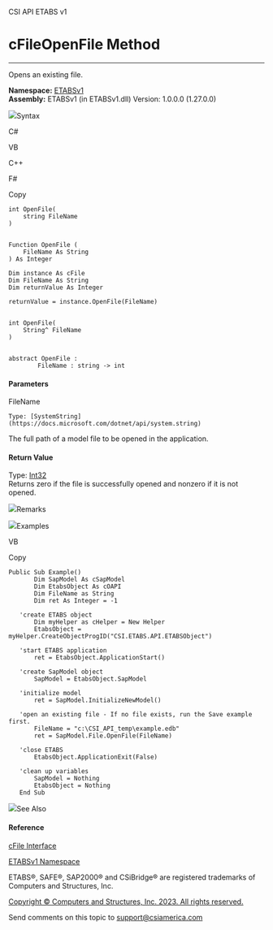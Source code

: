 ﻿

CSI API ETABS v1

# cFileOpenFile Method  
  
---  
  
Opens an existing file.

**Namespace:** [ETABSv1](2780f1b8-2033-5289-2298-1cdb2a7508d9.htm)  
**Assembly:** ETABSv1 (in ETABSv1.dll) Version: 1.0.0.0 (1.27.0.0)

![](../icons/SectionExpanded.png)Syntax

C#

VB

C++

F#

Copy

    
    
    int OpenFile(
    	string FileName
    )
    
    
    Function OpenFile ( 
    	FileName As String
    ) As Integer
    
    Dim instance As cFile
    Dim FileName As String
    Dim returnValue As Integer
    
    returnValue = instance.OpenFile(FileName)
    
    
    int OpenFile(
    	String^ FileName
    )
    
    
    abstract OpenFile : 
            FileName : string -> int 
    

#### Parameters

FileName

    Type: [SystemString](https://docs.microsoft.com/dotnet/api/system.string)  
The full path of a model file to be opened in the application.

#### Return Value

Type: [Int32](https://docs.microsoft.com/dotnet/api/system.int32)  
Returns zero if the file is successfully opened and nonzero if it is not
opened.

![](../icons/SectionExpanded.png)Remarks

![](../icons/SectionExpanded.png)Examples

VB

Copy

    
    
    Public Sub Example()
           Dim SapModel As cSapModel
           Dim EtabsObject As cOAPI
           Dim FileName as String
           Dim ret As Integer = -1
    
       'create ETABS object
           Dim myHelper as cHelper = New Helper
           EtabsObject = myHelper.CreateObjectProgID("CSI.ETABS.API.ETABSObject")
    
       'start ETABS application
           ret = EtabsObject.ApplicationStart()
    
       'create SapModel object
           SapModel = EtabsObject.SapModel
    
       'initialize model
           ret = SapModel.InitializeNewModel()
    
       'open an existing file - If no file exists, run the Save example first.
           FileName = "c:\CSI_API_temp\example.edb"
           ret = SapModel.File.OpenFile(FileName)
    
       'close ETABS
           EtabsObject.ApplicationExit(False)
    
       'clean up variables
           SapModel = Nothing
           EtabsObject = Nothing
       End Sub

![](../icons/SectionExpanded.png)See Also

#### Reference

[cFile Interface](f6f938cb-b055-ca3e-0b01-e75804bd8885.htm)

[ETABSv1 Namespace](2780f1b8-2033-5289-2298-1cdb2a7508d9.htm)

ETABS®, SAFE®, SAP2000® and CSiBridge® are registered trademarks of Computers
and Structures, Inc.  

[Copyright © Computers and Structures, Inc. 2023. All rights
reserved.](http://www.csiamerica.com)

Send comments on this topic to
[support@csiamerica.com](mailto:support%40csiamerica.com?Subject=CSI%20API%20ETABS%20v1)

